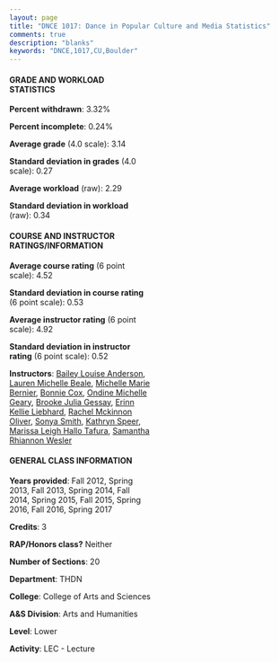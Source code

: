 ```yaml
---
layout: page
title: "DNCE 1017: Dance in Popular Culture and Media Statistics"
comments: true
description: "blanks"
keywords: "DNCE,1017,CU,Boulder"
---
```

<head>
<script src="https://ajax.googleapis.com/ajax/libs/jquery/2.1.3/jquery.min.js"></script>
<script src="https://dl.dropboxusercontent.com/s/pc42nxpaw1ea4o9/highcharts.js?dl=0"></script>
<!-- <script src="../assets/js/highcharts.js"></script> -->
<style type="text/css">@font-face {
	font-family: "Bebas Neue";
	src: url(https://www.filehosting.org/file/details/544349/BebasNeue Regular.otf) format("opentype");
	}
	h1.Bebas { 
		font-family: "Bebas Neue", Verdana, Tahoma;
	}
</style>
</head>
<body>
	<div id="container" style="float: right; width: 45%; height: 88%; margin-left: 2.5%; margin-right: 2.5%;"></div>
	<script language="JavaScript">
		$(document).ready(function() {
		var chart = {type: 'column'};
		var title = {text: 'Grade Distribution'};
		var xAxis = {categories: ['A','B','C','D','F'],crosshair: true};
		var yAxis = {min: 0,title: {text: 'Percentage'}};
		var tooltip = {headerFormat: '<center><b><span style="font-size:20px">{point.key}</span></b></center>',
		               pointFormat: '<td style="padding:0"><b>{point.y:.1f}%</b></td>',
		               footerFormat: '</table>',shared: true,useHTML: true};
		var plotOptions = {column: {pointPadding: 0.0,borderWidth: 0}};  
		var credits = {enabled: false};var series= [{name: 'Percent',data: [46.62,33.7,12.89,4.3,2.49,]}];
		var json = {};
		json.chart = chart;
		json.title = title;
		json.tooltip = tooltip;
		json.xAxis = xAxis;
		json.yAxis = yAxis;  
		json.series = series;
		json.plotOptions = plotOptions;  
		json.credits = credits;
		$('#container').highcharts(json);
	});
	</script>
</body>
			   
#### GRADE AND WORKLOAD STATISTICS

**Percent withdrawn**: 3.32%

**Percent incomplete**: 0.24%

**Average grade** (4.0 scale): 3.14

**Standard deviation in grades** (4.0 scale): 0.27

**Average workload** (raw): 2.29

**Standard deviation in workload** (raw): 0.34

#### COURSE AND INSTRUCTOR RATINGS/INFORMATION

**Average course rating** (6 point scale): 4.52

**Standard deviation in course rating** (6 point scale): 0.53

**Average instructor rating** (6 point scale): 4.92

**Standard deviation in instructor rating** (6 point scale): 0.52

**Instructors**: <a href='../../instructors/Bailey_Louise_Anderson'>Bailey Louise Anderson</a>, <a href='../../instructors/Lauren_Michelle_Beale'>Lauren Michelle Beale</a>, <a href='../../instructors/Michelle_Marie_Bernier'>Michelle Marie Bernier</a>, <a href='../../instructors/Bonnie_Cox'>Bonnie Cox</a>, <a href='../../instructors/Ondine_Michelle_Geary'>Ondine Michelle Geary</a>, <a href='../../instructors/Brooke_Julia_Gessay'>Brooke Julia Gessay</a>, <a href='../../instructors/Erinn_Kellie_Liebhard'>Erinn Kellie Liebhard</a>, <a href='../../instructors/Rachel_Mckinnon_Oliver'>Rachel Mckinnon Oliver</a>, <a href='../../instructors/Sonya_Smith'>Sonya Smith</a>, <a href='../../instructors/Kathryn_Speer'>Kathryn Speer</a>, <a href='../../instructors/Marissa_Leigh_Hallo_Tafura'>Marissa Leigh Hallo Tafura</a>, <a href='../../instructors/Samantha_Rhiannon_Wesler'>Samantha Rhiannon Wesler</a>

#### GENERAL CLASS INFORMATION

**Years provided**: Fall 2012, Spring 2013, Fall 2013, Spring 2014, Fall 2014, Spring 2015, Fall 2015, Spring 2016, Fall 2016, Spring 2017

**Credits**: 3

**RAP/Honors class?** Neither

**Number of Sections**: 20

**Department**: THDN

**College**: College of Arts and Sciences

**A&S Division**: Arts and Humanities

**Level**: Lower

**Activity**: LEC - Lecture
